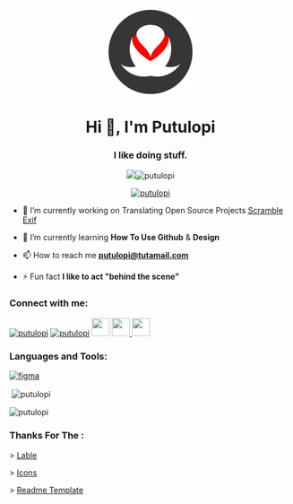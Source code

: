 <p align="center">
<img width=150 height=150 src="https://github.com/putulopi/images/blob/main/logo.png">
</p>

<h1 align="center">Hi 👋, I'm Putulopi</h1>
<h3 align="center">I like doing stuff.</h3>

<p align="center"> <img src="https://img.shields.io/badge/Primary%20Language-Indonesia-red" /><img src="https://komarev.com/ghpvc/?username=putulopi&label=Profile%20views&color=0e75b6&style=flat" alt="putulopi" /> </p>

<p align="center"> <a href="https://twitter.com/putulopi" target="blank"><img src="https://img.shields.io/twitter/follow/putulopi?logo=twitter&style=for-the-badge" alt="putulopi" /></a> </p>

- 🔭 I’m currently working on Translating Open Source Projects [Scramble Exif](https://www.transifex.com/juanitobananas/scrambled-exif/dashboard/)

- 🌱 I’m currently learning **How To Use Github** & **Design**

- 📫 How to reach me **putulopi@tutamail.com**

- ⚡ Fun fact **I like to act "behind the scene"**

<h3 align="left">Connect with me:</h3>
<p align="left">
<a href="https://twitter.com/putulopi" target="blank"><img heigth=32 width=32 src="https://simpleicons.org/icons/twitter.svg" alt="putulopi" height="30" width="40" /></a>
<a href="https://instagram.com/putulopi" target="blank"><img heigth=32 width=32 src="https://simpleicons.org/icons/instagram.svg" alt="putulopi" height="30" width="40" /></a>
<a href="https://crowdin.com/profile/putulopi"><img height=32 width=32 src="https://simpleicons.org/icons/crowdin.svg" atl="Crowdin" height="40" width="40" /></a>
<a href="https://dribbble.com/putulopi"> <img height=32 width=32 src="https://simpleicons.org/icons/dribbble.svg"> </a>
<a href="https://www.chess.com/member/putulopi"> <img height=32 width=32 src="https://simpleicons.org/icons/lichess.svg"> </a>
</p>

<h3 align="left">Languages and Tools:</h3>
<p align="left"> <a href="https://www.figma.com/" target="_blank"> <img src="https://www.vectorlogo.zone/logos/figma/figma-icon.svg" alt="figma" width="40" height="40"/> </a> </p>

<p>&nbsp;<img align="center" src="https://github-readme-stats.vercel.app/api?username=putulopi&show_icons=true&locale=en" alt="putulopi" /></p>

<p><img align="center" src="https://github-readme-streak-stats.herokuapp.com/?user=putulopi&" alt="putulopi" /></p>

### Thanks For The :
<p>> <a href="https://shields.io/">Lable</a></p>
<p>> <a href="https://simpleicons.org/">Icons</a></p>
<p>> <a href="https://rahuldkjain.github.io/gh-profile-readme-generator/">Readme Template</a></p>
